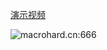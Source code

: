 [演示视频](https://cdn.jsdelivr.net/gh/singularity0909/cdn/vid/qapp.mp4)

![macrohard.cn:666](https://cdn.jsdelivr.net/gh/singularity0909/cdn/img/screenshot/qr.png)